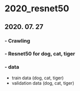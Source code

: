 # 2020_resnet50


## 2020. 07. 27


### - Crawling []()


### - Resnet50 for dog, cat, tiger []()


### - data
* train data (dog, cat, tiger)
* validation data (dog, cat, tiger)

